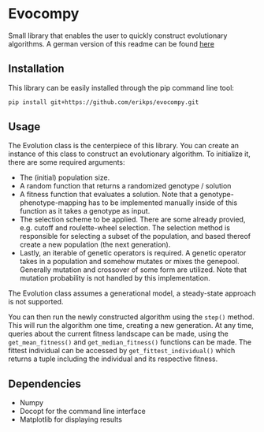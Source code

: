 # Evocompy

Small library that enables the user to quickly construct evolutionary algorithms.
A german version of this readme can be found [here](https://github.com/erikps/evocompy/wiki/%5BDE%5D-Dokumentation)

## Installation

This library can be easily installed through the pip command line tool:
```sh
pip install git+https://github.com/erikps/evocompy.git
```

## Usage

The Evolution class is the centerpiece of this library. You can create an instance of this class to construct an evolutionary algorithm. To initialize it, there are some required arguments:
* The (initial) population size.
* A random function that returns a randomized genotype / solution
* A fitness function that evaluates a solution. Note that a genotype-phenotype-mapping has to be implemented manually inside of this function as it takes a genotype as input.
* The selection scheme to be applied. There are some already provied, e.g. cutoff and roulette-wheel selection. The selection method is responsible for selecting a subset of the population, and based thereof create a new population (the next generation).
* Lastly, an iterable of genetic operators is required. A genetic operator takes in a population and somehow mutates or mixes the genepool. Generally mutation and crossover of some form are utilized. Note that mutation probability is not handled by this implementation.

The Evolution class assumes a generational model, a steady-state approach is not supported.

You can then run the newly constructed algorithm using the `step()` method. This will run the algorithm one time, creating a new generation. 
  At any time, queries about the current fitness landscape can be made, using the `get_mean_fitness()` and `get_median_fitness()` functions can be made. The fittest individual can be accessed by `get_fittest_individual()` which returns a tuple including the individual and its respective fitness. 

## Dependencies
* Numpy
* Docopt for the command line interface
* Matplotlib for displaying results
